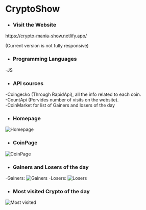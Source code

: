 # CryptoShow
- ### Visit the Website
https://crypto-mania-show.netlify.app/

(Current version is not fully responsive)

- ### Programming Languages
-JS

- ### API sources
-Coingecko (Through RapidApi), all the info related to each coin.
<br>
-CountApi (Porvides number of visits on the website).
<br>
-CoinMarket for list of Gainers and losers of the day
<br>

- ### Homepage
![Homepage](https://user-images.githubusercontent.com/91989821/167026289-8d6a7bf6-bce8-4616-af6e-3cc2607ceee6.png)
- ### CoinPage
![CoinPage](https://user-images.githubusercontent.com/91989821/167026487-18626eb1-8b35-43ed-9bac-a0f19ff55fc3.png)
- ### Gainers and Losers of the day
-Gainers:
![Gainers](https://user-images.githubusercontent.com/91989821/167026720-29e2e047-58e5-4f1c-b01c-1d25401f0654.png)
-Losers:
![Losers](https://user-images.githubusercontent.com/91989821/167027002-93e61595-5dfe-464a-82c9-afe11e8a896a.png)
- ### Most visited Crypto of the day
![Most visited](https://user-images.githubusercontent.com/91989821/167027845-35a458c2-41e6-405c-8c87-85f5dc503b89.png)
